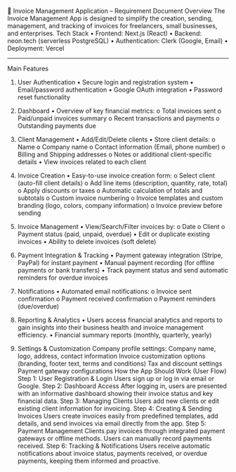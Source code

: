📑 Invoice Management Application – Requirement Document
Overview
The Invoice Management App is designed to simplify the creation, sending, management, and tracking of invoices for freelancers, small businesses, and enterprises.
Tech Stack
•	Frontend: Next.js (React)
•	Backend: neon.tech (serverless PostgreSQL)
•	Authentication: Clerk (Google, Email)
•	Deployment: Vercel
________________________________________
Main Features
1. User Authentication
•	Secure login and registration system
•	Email/password authentication
•	Google OAuth integration
•	Password reset functionality
2. Dashboard
•	Overview of key financial metrics:
o	Total invoices sent
o	Paid/unpaid invoices summary
o	Recent transactions and payments
o	Outstanding payments due
3. Client Management
•	Add/Edit/Delete clients
•	Store client details:
o	Name
o	Company name
o	Contact information (Email, phone number)
o	Billing and Shipping addresses
o	Notes or additional client-specific details
•	View invoices related to each client
4. Invoice Creation
•	Easy-to-use invoice creation form:
o	Select client (auto-fill client details)
o	Add line items (description, quantity, rate, total)
o	Apply discounts or taxes
o	Automatic calculation of totals and subtotals
o	Custom invoice numbering
o	Invoice templates and custom branding (logo, colors, company information)
o	Invoice preview before sending
5. Invoice Management
•	View/Search/Filter invoices by:
o	Date
o	Client
o	Payment status (paid, unpaid, overdue)
•	Edit or duplicate existing invoices
•	Ability to delete invoices (soft delete)
6. Payment Integration & Tracking
•	Payment gateway integration (Stripe, PayPal) for instant payment
•	Manual payment recording (for offline payments or bank transfers)
•	Track payment status and send automatic reminders for overdue invoices
7. Notifications
•	Automated email notifications:
o	Invoice sent confirmation
o	Payment received confirmation
o	Payment reminders (due/overdue)
8. Reporting & Analytics
•	Users access financial analytics and reports to gain insights into their business health and invoice management efficiency.
•	Financial summary reports (monthly, quarterly, yearly)

9. Settings & Customization Company profile settings: Company name, logo, address, contact information Invoice customization options (branding, footer text, terms and conditions) Tax and discount settings Payment gateway configurations
How the App Should Work (User Flow)
Step 1: User Registration & Login Users sign up or log in via email or Google.
Step 2: Dashboard Access After logging in, users are presented with an informative dashboard showing their invoice status and key financial data.
Step 3: Managing Clients Users add new clients or edit existing client information for invoicing.
Step 4: Creating & Sending Invoices Users create invoices easily from predefined templates, add details, and send invoices via email directly from the app.
Step 5: Payment Management Clients pay invoices through integrated payment gateways or offline methods. Users can manually record payments received.
Step 6: Tracking & Notifications Users receive automatic notifications about invoice status, payments received, or overdue payments, keeping them informed and proactive.


